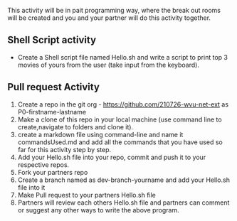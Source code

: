 This activity will be in pait programming way, where the break out rooms will be created and you and your partner will do this activity together.

## Shell Script activity
- Create a Shell script file named Hello.sh and write a script to print top 3 movies of yours from the user (take input from the keyboard).

## Pull request Activity 
1. Create a repo in the git org - https://github.com/210726-wvu-net-ext as P0-firstname-lastname
2. Make a clone of this repo in your local machine (use command line to create,navigate to folders and clone it).
3. create a markdown file using command-line and name it commandsUsed.md and add all the commands that you have used so far for this activity step by step.
4. Add your Hello.sh file into your repo,  commit and push it to your respective repos.
4. Fork your partners repo 
5. Create a branch named as dev-branch-yourname and add your Hello.sh file into it
5. Make Pull request to your partners Hello.sh file 
6. Partners will review each others Hello.sh file and partners can comment or suggest any other ways to write the above program.

